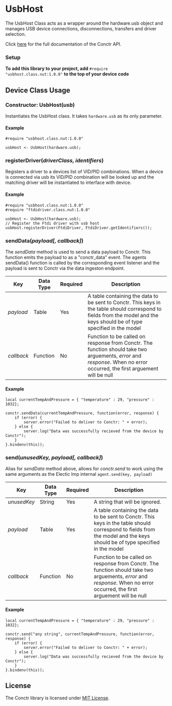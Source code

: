 # UsbHost

The UsbHost Class acts as a wrapper around the hardware.usb object and manages USB device connections, disconnections, transfers and driver selection.

Click [here](https://api.staging.conctr.com/docs) for the full documentation of the Conctr API.

### Setup

**To add this library to your project, add** `#require "usbhost.class.nut:1.0.0"` **to the top of your device code**

## Device Class Usage

### Constructor: UsbHost(*usb*)

Instantiates the UsbHost class. It takes `hardware.usb` as its only parameter.
#### Example

```squirrel
#require "usbhost.class.nut:1.0.0"

usbHost <- UsbHost(hardware.usb);
```
 
### registerDriver(*driverClass, identifiers*)

Registers a driver to a devices list of VID/PID combinations. When a device is connected via usb its VID/PID combination will be looked up and the matching driver will be instantiated to interface with device.

#### Example

```squirrel
#require "usbhost.class.nut:1.0.0"
#require "ftdidriver.class.nut:1.0.0"

usbHost <- UsbHost(hardware.usb);
// Register the Ftdi driver with usb host
usbHost.registerDriver(FtdiDriver, FtdiDriver.getIdentifiers());

```

### sendData(*payload[, callback]*)

The *sendData* method is used to send a data payload to Conctr. This function emits the payload to as a "conctr_data" event. The agents sendData() function is called by the corresponding event listener and the payload is sent to Conctr via the data ingeston endpoint. 

| Key | Data Type | Required | Description |
| --- | --------- | -------- | ----------- |
| *payload* | Table | Yes | A table containing the data to be sent to Conctr. This keys in the table should correspond to fields from the model and the keys should be of type specified in the model |
| *callback* | Function | No | Function to be called on response from Conctr. The function should take two arguements, *error* and *response*. When no error occurred, the first arguement will be null |

#### Example

```squirrel
local currentTempAndPressure = { "temperature" : 29, "pressure" : 1032};

conctr.sendData(currentTempAndPressure, function(error, response) {
    if (error) {
        server.error("Failed to deliver to Conctr: " + error);
    } else {
        server.log("Data was successfully recieved from the device by Conctr");
    }
}.bindenv(this));
```

### send(*unusedKey, payload[, callback]*)

Alias for *sendData* method above, allows for *conctr.send* to work using the same arguments as the Electic Imp internal `agent.send(key, payload)` 


| Key | Data Type | Required | Description |
| --- | --------- | -------- | ----------- |
| *unusedKey* | String | Yes | A string that will be ignored. |
| *payload* | Table | Yes | A table containing the data to be sent to Conctr. This keys in the table should correspond to fields from the model and the keys should be of type specified in the model |
| *callback* | Function | No | Function to be called on response from Conctr. The function should take two arguements, *error* and *response*. When no error occurred, the first arguement will be null |

#### Example

```squirrel
local currentTempAndPressure = { "temperature" : 29, "pressure" : 1032};

conctr.send("any string", currentTempAndPressure, function(error, response) {
    if (error) {
        server.error("Failed to deliver to Conctr: " + error);
    } else {
        server.log("Data was successfully recieved from the device by Conctr");
    }
}.bindenv(this));
```


## License

The Conctr library is licensed under [MIT License](./LICENSE).